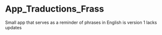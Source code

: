 # App_Traductions_Frass
Small app that serves as a reminder of phrases in English is version 1 lacks updates
